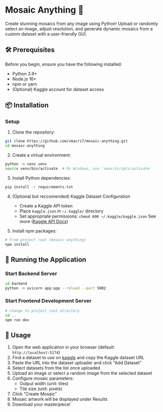 # Mosaic Anything 🎨

Create stunning mosaics from any image using Python! Upload or randomly select an image, adjust resolution, and generate dynamic mosaics from a custom dataset with a user-friendly GUI.

## 🛠️ Prerequisites

Before you begin, ensure you have the following installed:
- Python 3.9+
- Node.js 16+
- npm or yarn
- (Optional) Kaggle account for dataset access

## 📦 Installation

### Setup

1. Clone the repository:
```bash
git clone https://github.com/vmacri7/mosaic-anything.git
cd mosaic-anything
```

2. Create a virtual environment:
```bash
python -m venv venv
source venv/bin/activate  # On Windows, use `venv\Scripts\activate`
```

3. Install Python dependencies:
```bash
pip install -r requirements.txt
```

4. (Optional but reccomended) Kaggle Dataset Configuration
   - Create a Kaggle API token
   - Place `kaggle.json` in `~/.kaggle/` directory
   - Set appropriate permissions: `chmod 600 ~/.kaggle/kaggle.json`
   See more ([Kaggle API Docs](https://www.kaggle.com/docs/api))

5. Install npm packages:
```bash
# From project root (mosaic-anything)
npm install
```

## 🚀 Running the Application

### Start Backend Server
```bash
cd backend
python -m uvicorn app:app --reload --port 5002
```

### Start Frontend Development Server
```bash
# change to project root directory
cd ..
npm run dev
```

## 🎨 Usage

1. Open the web application in your browser (default: `http://localhost:5174`)
2. Find a dataset to use on [kaggle](https://www.kaggle.com/) and copy the Kaggle dataset URL
3. Paste the URL into the dataset uploader and click "Add Dataset"
4. Select datasets from the list once uploaded
5. Upload an image or select a random image from the selected dataset
6. Configure mosaic parameters:
   - Output width (unit: tiles)
   - Tile size (unit: pixels)
7. Click "Create Mosaic"
8. Mosaic artwork will be displayed under Results
9. Download your masterpiece!
